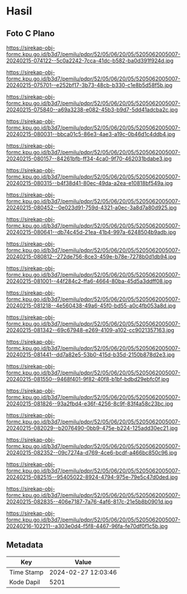 # Hasil

## Foto C Plano

https://sirekap-obj-formc.kpu.go.id/b3d7/pemilu/pdpr/52/05/06/20/05/5205062005007-20240215-074122--5c0a2242-7cca-41dc-b582-ba0d391f924d.jpg

https://sirekap-obj-formc.kpu.go.id/b3d7/pemilu/pdpr/52/05/06/20/05/5205062005007-20240215-075701--e252bf17-3b73-48cb-b330-c1e8b5d58f5b.jpg

https://sirekap-obj-formc.kpu.go.id/b3d7/pemilu/pdpr/52/05/06/20/05/5205062005007-20240215-075840--a69a3238-e082-45b3-b9d7-5dd41adcba2c.jpg

https://sirekap-obj-formc.kpu.go.id/b3d7/pemilu/pdpr/52/05/06/20/05/5205062005007-20240215-080031--bbca01c5-86e3-4ae3-a19c-0b46d1c4ddb4.jpg

https://sirekap-obj-formc.kpu.go.id/b3d7/pemilu/pdpr/52/05/06/20/05/5205062005007-20240215-080157--84261bfb-ff34-4ca0-9f70-462031bdabe3.jpg

https://sirekap-obj-formc.kpu.go.id/b3d7/pemilu/pdpr/52/05/06/20/05/5205062005007-20240215-080315--b4f38d41-80ec-49da-a2ea-e10818bf549a.jpg

https://sirekap-obj-formc.kpu.go.id/b3d7/pemilu/pdpr/52/05/06/20/05/5205062005007-20240215-080452--0e023d91-759d-4321-a0ec-3a8d7a80d925.jpg

https://sirekap-obj-formc.kpu.go.id/b3d7/pemilu/pdpr/52/05/06/20/05/5205062005007-20240215-080641--db74c45d-21ea-41b4-997a-6248504b9adb.jpg

https://sirekap-obj-formc.kpu.go.id/b3d7/pemilu/pdpr/52/05/06/20/05/5205062005007-20240215-080812--272de756-8ce3-459e-b78e-7278b0d1db94.jpg

https://sirekap-obj-formc.kpu.go.id/b3d7/pemilu/pdpr/52/05/06/20/05/5205062005007-20240215-081001--44f284c2-ffa6-4664-80ba-45d5a3ddff08.jpg

https://sirekap-obj-formc.kpu.go.id/b3d7/pemilu/pdpr/52/05/06/20/05/5205062005007-20240215-081218--4e560438-49a6-45f0-bd55-a0c4fb053a8d.jpg

https://sirekap-obj-formc.kpu.go.id/b3d7/pemilu/pdpr/52/05/06/20/05/5205062005007-20240215-081342--69c67948-e269-4109-a102-cc9021357163.jpg

https://sirekap-obj-formc.kpu.go.id/b3d7/pemilu/pdpr/52/05/06/20/05/5205062005007-20240215-081441--dd7a82e5-53b0-415d-b35d-2150b878d2e3.jpg

https://sirekap-obj-formc.kpu.go.id/b3d7/pemilu/pdpr/52/05/06/20/05/5205062005007-20240215-081550--9468f401-9f82-40f8-b1bf-bdbd29ebfc0f.jpg

https://sirekap-obj-formc.kpu.go.id/b3d7/pemilu/pdpr/52/05/06/20/05/5205062005007-20240215-081826--93a2fbd4-e36f-4256-8c9f-83f4a58c23bc.jpg

https://sirekap-obj-formc.kpu.go.id/b3d7/pemilu/pdpr/52/05/06/20/05/5205062005007-20240215-082029--b2076490-0bb9-475e-b224-125add30ec21.jpg

https://sirekap-obj-formc.kpu.go.id/b3d7/pemilu/pdpr/52/05/06/20/05/5205062005007-20240215-082352--09c7274a-d769-4ce6-bcdf-a466bc850c96.jpg

https://sirekap-obj-formc.kpu.go.id/b3d7/pemilu/pdpr/52/05/06/20/05/5205062005007-20240215-082515--95405022-8924-4794-975e-79e5c47d0ded.jpg

https://sirekap-obj-formc.kpu.go.id/b3d7/pemilu/pdpr/52/05/06/20/05/5205062005007-20240215-082835--406e7187-7a76-4af6-817c-21e5b8b0901d.jpg

https://sirekap-obj-formc.kpu.go.id/b3d7/pemilu/pdpr/52/05/06/20/05/5205062005007-20240216-102211--a303e0d4-f5f8-4467-96fa-fe70df0f1c5b.jpg


## Metadata

| Key        | Value               |
| ---------- | ------------------- |
| Time Stamp | 2024-02-27 12:03:46 |
| Kode Dapil | 5201                |



